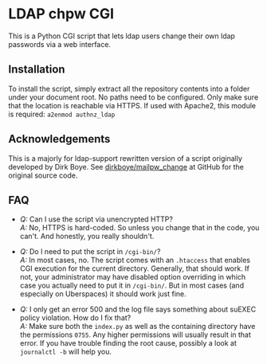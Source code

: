 # LDAP chpw CGI

This is a Python CGI script that lets ldap users change
their own ldap passwords via a web interface.

## Installation
To install the script, simply extract all the repository contents into a folder
under your document root. No paths need to be configured. Only make sure that the
location is reachable via HTTPS.
If used with Apache2, this module is required: `a2enmod authnz_ldap`

## Acknowledgements
This is a majorly for ldap-support rewritten version of a script originally developed by Dirk Boye.
See [dirkboye/mailpw_change](https://github.com/dirkboye/mailpw_change) at GitHub
for the original source code.

## FAQ
* *Q:* Can I use the script via unencrypted HTTP?<br>
  *A:* No, HTTPS is hard-coded. So unless you change that in the code, you can't.
  And honestly, you really shouldn't.

* *Q:* Do I need to put the script in `/cgi-bin/`?<br>
  *A:* In most cases, no. The script comes with an `.htaccess` that enables CGI
  execution for the current directory. Generally, that should work. If not, your
  administrator may have disabled option overriding in which case you actually
  need to put it in `/cgi-bin/`. But in most cases (and especially on Uberspaces)
  it should work just fine.

* *Q:* I only get an error 500 and the log file says something about suEXEC
  policy violation. How do I fix that?<br>
  *A:* Make sure both the `index.py` as well as the containing directory have
  the permissions `0755`. Any higher permissions will usually result in that error.
  If you have trouble finding the root cause, possibly a look at `journalctl -b`
  will help you.
